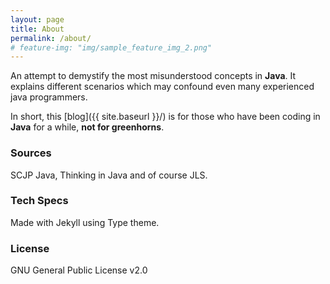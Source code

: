 ```yaml
---
layout: page
title: About
permalink: /about/
# feature-img: "img/sample_feature_img_2.png"
---
```


An attempt to demystify the most misunderstood concepts in **Java**.
It explains different scenarios which may confound even many experienced java programmers.

In short, this [blog]({{ site.baseurl }}/) is for those who have been coding in **Java** for a while, **not for greenhorns**.

### Sources
SCJP Java, Thinking in Java and of course JLS.

### Tech Specs
Made with Jekyll using Type theme.

### License
GNU General Public License v2.0
